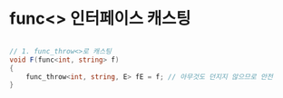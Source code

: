 # func<> 인터페이스 캐스팅

```csharp

// 1. func_throw<>로 캐스팅
void F(func<int, string> f)
{
    func_throw<int, string, E> fE = f; // 아무것도 던지지 않으므로 안전
}

```

